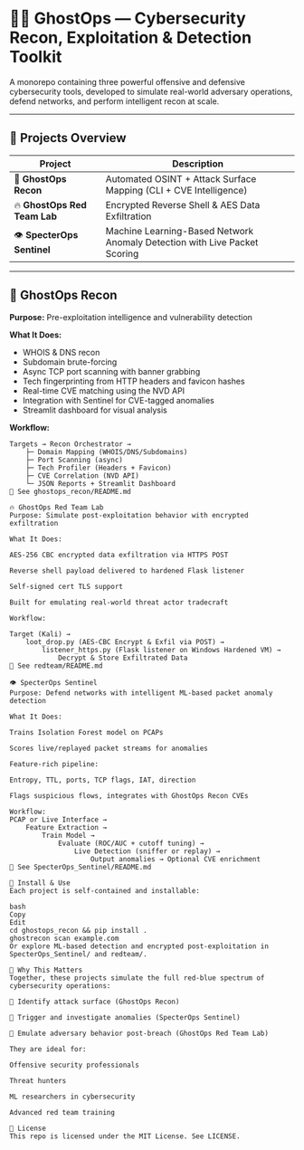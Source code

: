 # 🕵️‍♂️ GhostOps — Cybersecurity Recon, Exploitation & Detection Toolkit

A monorepo containing three powerful offensive and defensive cybersecurity tools, developed to simulate real-world adversary operations, defend networks, and perform intelligent recon at scale.

---

## 🧩 Projects Overview

| Project                | Description                                                                 |
|------------------------|-----------------------------------------------------------------------------|
| 🧠 **GhostOps Recon**        | Automated OSINT + Attack Surface Mapping (CLI + CVE Intelligence)         |
| 🔥 **GhostOps Red Team Lab** | Encrypted Reverse Shell & AES Data Exfiltration                          |
| 👁️ **SpecterOps Sentinel**   | Machine Learning-Based Network Anomaly Detection with Live Packet Scoring |

---

## 🚀 GhostOps Recon

**Purpose:** Pre-exploitation intelligence and vulnerability detection

**What It Does:**
- WHOIS & DNS recon
- Subdomain brute-forcing
- Async TCP port scanning with banner grabbing
- Tech fingerprinting from HTTP headers and favicon hashes
- Real-time CVE matching using the NVD API
- Integration with Sentinel for CVE-tagged anomalies
- Streamlit dashboard for visual analysis

**Workflow:**

```text
Targets → Recon Orchestrator →
    ├─ Domain Mapping (WHOIS/DNS/Subdomains)
    ├─ Port Scanning (async)
    ├─ Tech Profiler (Headers + Favicon)
    ├─ CVE Correlation (NVD API)
    └─ JSON Reports + Streamlit Dashboard
📁 See ghostops_recon/README.md

🔥 GhostOps Red Team Lab
Purpose: Simulate post-exploitation behavior with encrypted exfiltration

What It Does:

AES-256 CBC encrypted data exfiltration via HTTPS POST

Reverse shell payload delivered to hardened Flask listener

Self-signed cert TLS support

Built for emulating real-world threat actor tradecraft

Workflow:

Target (Kali) →
    loot_drop.py (AES-CBC Encrypt & Exfil via POST) →
        listener_https.py (Flask listener on Windows Hardened VM) →
            Decrypt & Store Exfiltrated Data
📁 See redteam/README.md

👁️ SpecterOps Sentinel
Purpose: Defend networks with intelligent ML-based packet anomaly detection

What It Does:

Trains Isolation Forest model on PCAPs

Scores live/replayed packet streams for anomalies

Feature-rich pipeline:

Entropy, TTL, ports, TCP flags, IAT, direction

Flags suspicious flows, integrates with GhostOps Recon CVEs

Workflow:
PCAP or Live Interface →
    Feature Extraction →
        Train Model →
            Evaluate (ROC/AUC + cutoff tuning) →
                Live Detection (sniffer or replay) →
                    Output anomalies → Optional CVE enrichment
📁 See SpecterOps_Sentinel/README.md

🧰 Install & Use
Each project is self-contained and installable:

bash
Copy
Edit
cd ghostops_recon && pip install .
ghostrecon scan example.com
Or explore ML-based detection and encrypted post-exploitation in SpecterOps_Sentinel/ and redteam/.

🧠 Why This Matters
Together, these projects simulate the full red-blue spectrum of cybersecurity operations:

🔎 Identify attack surface (GhostOps Recon)

🚨 Trigger and investigate anomalies (SpecterOps Sentinel)

🎯 Emulate adversary behavior post-breach (GhostOps Red Team Lab)

They are ideal for:

Offensive security professionals

Threat hunters

ML researchers in cybersecurity

Advanced red team training

📜 License
This repo is licensed under the MIT License. See LICENSE.
